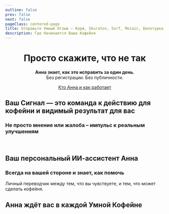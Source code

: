 ```yaml
---
outline: false
prev: false
next: false
pageClass: centered-page
title: Отправьте Умный Отзыв – Корж, Skuratov, Surf, Mosaic, Белотурка, Кэрри
description: Где Начинается Ваша Кофейня
---
```

<div align="center">

# Просто скажите, что не так

**Анна знает, как это исправить за один день.** <br>
Без регистрации. Без публичности. <br>

[Кто Анна и как работает](/me#ваш-персональныи-ии-ассистент-анна)

</div>

<CoffeePointsSMR />

## Ваш Сигнал — это команда к действию для кофейни и видимый результат для вас

<SignalSteps />

### Не просто мнение или жалоба – импульс к реальным улучшениям 
<br>
<SignalsYandexVSSignal />

## Ваш персональный ИИ-ассистент Анна

<AnnaWithYou />

### Всегда на вашей стороне и знает, как помочь
Личный переводчик между тем, что вы чувствуете, и тем, что может сделать кофейня.

<AnnaSpecsSignal />

## Анна ждёт вас в каждой Умной Кофейне

<AnnaFeelThePower />
